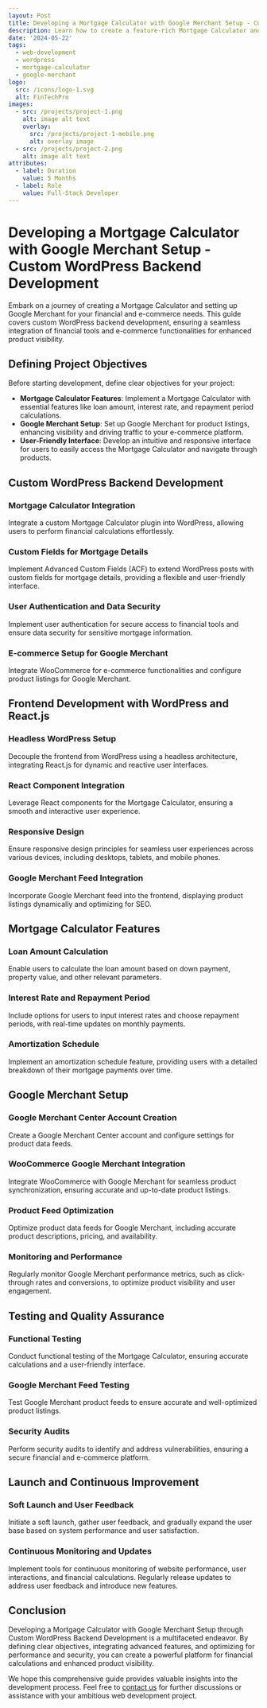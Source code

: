 ```yaml
---
layout: Post
title: Developing a Mortgage Calculator with Google Merchant Setup - Custom WordPress Backend Development
description: Learn how to create a feature-rich Mortgage Calculator and set up Google Merchant for enhanced product visibility. This guide covers custom WordPress backend development, ensuring seamless integration of financial tools and e-commerce functionalities.
date: '2024-05-22'
tags:
  - web-development
  - wordpress
  - mortgage-calculator
  - google-merchant
logo:
  src: /icons/logo-1.svg
  alt: FinTechPro
images:
  - src: /projects/project-1.png
    alt: image alt text
    overlay:
      src: /projects/project-1-mobile.png
      alt: overlay image
  - src: /projects/project-2.png
    alt: image alt text
attributes:
  - label: Duration
    value: 5 Months
  - label: Role
    value: Full-Stack Developer
---
```


# Developing a Mortgage Calculator with Google Merchant Setup - Custom WordPress Backend Development

Embark on a journey of creating a Mortgage Calculator and setting up Google Merchant for your financial and e-commerce needs. This guide covers custom WordPress backend development, ensuring a seamless integration of financial tools and e-commerce functionalities for enhanced product visibility.

## Defining Project Objectives

Before starting development, define clear objectives for your project:

- **Mortgage Calculator Features**: Implement a Mortgage Calculator with essential features like loan amount, interest rate, and repayment period calculations.
- **Google Merchant Setup**: Set up Google Merchant for product listings, enhancing visibility and driving traffic to your e-commerce platform.
- **User-Friendly Interface**: Develop an intuitive and responsive interface for users to easily access the Mortgage Calculator and navigate through products.

## Custom WordPress Backend Development

### Mortgage Calculator Integration

Integrate a custom Mortgage Calculator plugin into WordPress, allowing users to perform financial calculations effortlessly.

### Custom Fields for Mortgage Details

Implement Advanced Custom Fields (ACF) to extend WordPress posts with custom fields for mortgage details, providing a flexible and user-friendly interface.

### User Authentication and Data Security

Implement user authentication for secure access to financial tools and ensure data security for sensitive mortgage information.

### E-commerce Setup for Google Merchant

Integrate WooCommerce for e-commerce functionalities and configure product listings for Google Merchant.

## Frontend Development with WordPress and React.js

### Headless WordPress Setup

Decouple the frontend from WordPress using a headless architecture, integrating React.js for dynamic and reactive user interfaces.

### React Component Integration

Leverage React components for the Mortgage Calculator, ensuring a smooth and interactive user experience.

### Responsive Design

Ensure responsive design principles for seamless user experiences across various devices, including desktops, tablets, and mobile phones.

### Google Merchant Feed Integration

Incorporate Google Merchant feed into the frontend, displaying product listings dynamically and optimizing for SEO.

## Mortgage Calculator Features

### Loan Amount Calculation

Enable users to calculate the loan amount based on down payment, property value, and other relevant parameters.

### Interest Rate and Repayment Period

Include options for users to input interest rates and choose repayment periods, with real-time updates on monthly payments.

### Amortization Schedule

Implement an amortization schedule feature, providing users with a detailed breakdown of their mortgage payments over time.

## Google Merchant Setup

### Google Merchant Center Account Creation

Create a Google Merchant Center account and configure settings for product data feeds.

### WooCommerce Google Merchant Integration

Integrate WooCommerce with Google Merchant for seamless product synchronization, ensuring accurate and up-to-date product listings.

### Product Feed Optimization

Optimize product data feeds for Google Merchant, including accurate product descriptions, pricing, and availability.

### Monitoring and Performance

Regularly monitor Google Merchant performance metrics, such as click-through rates and conversions, to optimize product visibility and user engagement.

## Testing and Quality Assurance

### Functional Testing

Conduct functional testing of the Mortgage Calculator, ensuring accurate calculations and a user-friendly interface.

### Google Merchant Feed Testing

Test Google Merchant product feeds to ensure accurate and well-optimized product listings.

### Security Audits

Perform security audits to identify and address vulnerabilities, ensuring a secure financial and e-commerce platform.

## Launch and Continuous Improvement

### Soft Launch and User Feedback

Initiate a soft launch, gather user feedback, and gradually expand the user base based on system performance and user satisfaction.

### Continuous Monitoring and Updates

Implement tools for continuous monitoring of website performance, user interactions, and financial calculations. Regularly release updates to address user feedback and introduce new features.

## Conclusion

Developing a Mortgage Calculator with Google Merchant Setup through Custom WordPress Backend Development is a multifaceted endeavor. By defining clear objectives, integrating advanced features, and optimizing for performance and security, you can create a powerful platform for financial calculations and enhanced product visibility.

We hope this comprehensive guide provides valuable insights into the development process. Feel free to [contact us](mailto:addictedarun4@gmail.com) for further discussions or assistance with your ambitious web development project.

